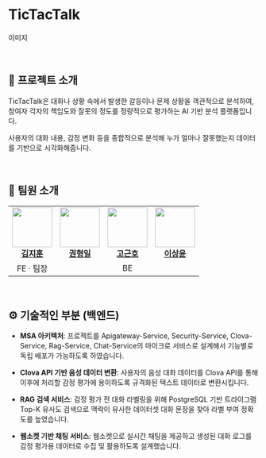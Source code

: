 # TicTacTalk
이미지

<br>

## 🚀 프로젝트 소개

TicTacTalk은 대화나 상황 속에서 발생한 갈등이나 문제 상황을 객관적으로 분석하여,
참여자 각자의 책임도와 잘못의 정도를 정량적으로 평가하는 AI 기반 분석 플랫폼입니다.

사용자의 대화 내용, 감정 변화 등을 종합적으로 분석해 누가 얼마나 잘못했는지 데이터를 기반으로 시각화해줍니다.

<br>

## 👥 팀원 소개
<table>
  <tr>
    <td align="center">
      <img src="https://github.com/itwillbeoptimal.png" width="80"><br>
      <a href="https://github.com/itwillbeoptimal"><b>김지훈</b></a>
    </td>
    <td align="center">
      <img src="https://github.com/Kwon-HyeongIl.png" width="80"><br>
      <a href="https://github.com/Kwon-HyeongIl"><b>권형일</b></a>
    </td>
    <td align="center">
      <img src="https://github.com/kokeunho.png" width="80"><br>
      <a href="https://github.com/kokeunho"><b>고근호</b></a>
    </td>
    <td align="center">
      <img src="https://github.com/leesy010504.png" width="80"><br>
      <a href="https://github.com/leesy010504"><b>이상윤</b></a>
    </td>
  </tr>
  <tr>
    <td align="center">FE · 팀장</td>
    <td align="center" colspan="3">BE</td>
  </tr>
</table>

<br>

## ⚙️ 기술적인 부분 (백엔드)

- **MSA 아키텍처**: 프로젝트를 Apigateway-Service, Security-Service, Clova-Service, Rag-Service, Chat-Service의 마이크로 서비스로 설계해서 기능별로 독립 배포가 가능하도록 하였습니다.

- **Clova API 기반 음성 데이터 변환**: 사용자의 음성 대화 데이터를 Clova API를 통해 이후에 처리할 감정 평가에 용이하도록 규격화된 텍스트 데이터로 변환시킵니다.

- **RAG 검색 서비스**: 감정 평가 전 대화 라벨링을 위해 PostgreSQL 기반 트라이그램 Top-K 유사도 검색으로 맥락이 유사한 데이터셋 대화 문장을 찾아 라벨 부여 정확도를 높였습니다.

- **웹소켓 기반 채팅 서비스**: 웹소켓으로 실시간 채팅을 제공하고 생성된 대화 로그를 감정 평가용 데이터로 수집 및 활용하도록 설계했습니다.

